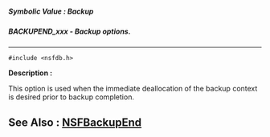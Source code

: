 ##### Symbolic Value : Backup
##### BACKUPEND_xxx - Backup options.
---
```
#include <nsfdb.h>
```
**Description :**

This option is used when the immediate deallocation of the backup context is 
desired prior to backup completion.

**See Also :**
[NSFBackupEnd](/domino-c-api-docs/reference/Func/NSFBackupEnd)
---
